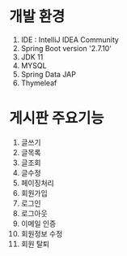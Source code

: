 # 개발 환경
1. IDE : IntelliJ IDEA Community
2. Spring Boot version '2.7.10'
3. JDK 11
4. MYSQL
5. Spring Data JAP
6. Thymeleaf

# 게시판 주요기능
1. 글쓰기
2. 글목록
3. 글조회
4. 글수정
5. 페이징처리
6. 회원가입
7. 로그인
8. 로그아웃
9. 이메일 인증
10. 회원정보 수정
11. 회원 탈퇴
